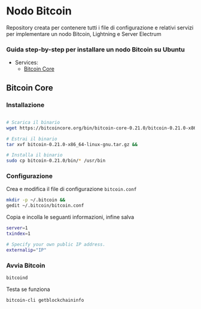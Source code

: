 # Nodo Bitcoin

Repository creata per contenere tutti i file di configurazione e relativi servizi per implementare un nodo Bitcoin, Lightning e Server Electrum

### Guida step-by-step per installare un nodo Bitcoin su Ubuntu
* Services:
  * [Bitcoin Core](https://github.com/BitSocial-lb/Node/blob/master/README.md#bitcoin-core)

## Bitcoin Core

### Installazione
```bash

# Scarica il binario
wget https://bitcoincore.org/bin/bitcoin-core-0.21.0/bitcoin-0.21.0-x86_64-linux-gnu.tar.gz &&

# Estrai il binario
tar xvf bitcoin-0.21.0-x86_64-linux-gnu.tar.gz &&

# Installa il binario
sudo cp bitcoin-0.21.0/bin/* /usr/bin
```
### Configurazione
Crea e modifica il file di configurazione `bitcoin.conf`

```bash
mkdir -p ~/.bitcoin &&
gedit ~/.bitcoin/bitcoin.conf
```
Copia e incolla le seguanti informazioni, infine salva
```bash
server=1
txindex=1

# Specify your own public IP address.
externalip="IP"
```

### Avvia Bitcoin
```bash
bitcoind
```

Testa se funziona
```bash
bitcoin-cli getblockchaininfo
```
